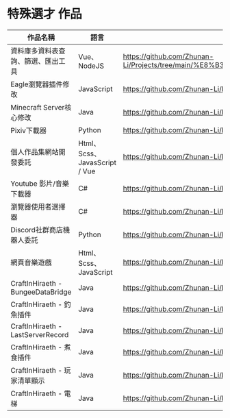 # 特殊選才 作品

| 作品名稱 | 語言 | 連結 |
| ------ | ------ | ------ |
| 資料庫多資料表查詢、篩選、匯出工具 | Vue、NodeJS | https://github.com/Zhunan-Li/Projects/tree/main/%E8%B3%87%E6%96%99%E5%BA%AB%E5%A4%9A%E8%B3%87%E6%96%99%E8%A1%A8%E6%9F%A5%E8%A9%A2%E3%80%81%E7%AF%A9%E9%81%B8%E3%80%81%E5%8C%AF%E5%87%BA%E5%B7%A5%E5%85%B7 |
| Eagle瀏覽器插件修改 | JavaScript | https://github.com/Zhunan-Li/Projects/tree/main/Eagle%20Modified |
| Minecraft Server核心修改 | Java | https://github.com/Zhunan-Li/Projects/tree/main/Minecraft%20Server |
| Pixiv下載器 | Python | https://github.com/Zhunan-Li/Projects/tree/main/Pixiv |
| 個人作品集網站開發委託 | Html、Scss、JavasScript / Vue | https://github.com/Zhunan-Li/Projects/tree/main/Porfolio |
| Youtube 影片/音樂下載器 | C# | https://github.com/Zhunan-Li/Projects/tree/main/Youtube%20Downloader |
| 瀏覽器使用者選擇器 | C# | https://github.com/Zhunan-Li/Projects/tree/main/%E4%BD%BF%E7%94%A8%E8%80%85%E9%81%B8%E6%93%87%E5%99%A8 |
| Discord社群商店機器人委託 | Python | https://github.com/Zhunan-Li/Projects/tree/main/%E7%A4%BE%E7%BE%A4%E5%95%86%E5%BA%97 |
| 網頁音樂遊戲 | Html、Scss、JavaScript | https://github.com/Zhunan-Li/Projects/tree/main/%E7%B6%B2%E9%A0%81%E9%9F%B3%E6%A8%82%E9%81%8A%E6%88%B2 |
| CraftInHiraeth - BungeeDataBridge | Java | https://github.com/Zhunan-Li/Projects/tree/main/CraftInHiraeth/BungeeDataBridge |
| CraftInHiraeth - 釣魚插件 | Java | https://github.com/Zhunan-Li/Projects/tree/main/CraftInHiraeth/FIshing |
| CraftInHiraeth - LastServerRecord | Java | https://github.com/Zhunan-Li/Projects/tree/main/CraftInHiraeth/LastServerRecord |
| CraftInHiraeth - 煮食插件 | Java | https://github.com/Zhunan-Li/Projects/tree/main/CraftInHiraeth/RPGCooking |
| CraftInHiraeth - 玩家清單顯示 | Java | https://github.com/Zhunan-Li/Projects/tree/main/CraftInHiraeth/TabList |
| CraftInHiraeth - 電梯 | Java | https://github.com/Zhunan-Li/Projects/tree/main/CraftInHiraeth/%E9%9B%BB%E6%A2%AF |
